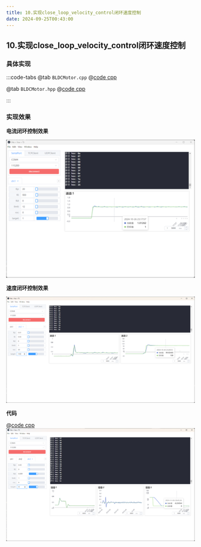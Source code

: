 ```yaml
---
title: 10.实现close_loop_velocity_control闭环速度控制
date: 2024-09-25T00:43:00
---
```


## 10.实现close_loop_velocity_control闭环速度控制

### 具体实现

:::code-tabs
@tab `BLDCMotor.cpp`
@[code cpp](./projects/10.close_loop_velocity_control/BLDCMotor.cpp)

@tab `BLDCMotor.hpp`
@[code cpp](./projects/10.close_loop_velocity_control/BLDCMotor.hpp)

:::

### 实现效果

**电流闭环控制效果**

![alt text](assets/images/image-14.png)


**速度闭环控制效果**

![alt text](assets/images/image-15.png)

**代码**

@[code cpp](./projects/10.close_loop_velocity_control/10.close_loop_velocity_control.ino)
![alt text](assets/images/image-16.png)